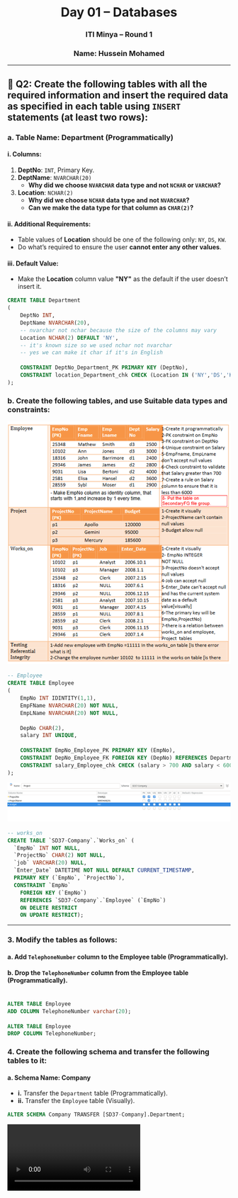 <h1 align="center">Day 01 – Databases</h1>
<h3 align="center">ITI Minya – Round 1</h3>
<h3 align="center">Name: Hussein Mohamed</h3>

---

## 🔸 Q2: Create the following tables with all the required information and insert the required data as specified in each table using `INSERT` statements (at least two rows):

### a. Table Name: **Department** (Programmatically)

#### i. Columns:
1. **DeptNo**: `INT`, Primary Key.  
2. **DeptName**: `NVARCHAR(20)`  
   - **Why did we choose `NVARCHAR` data type and not `NCHAR` or `VARCHAR`?**  
3. **Location**: `NCHAR(2)`  
   - **Why did we choose `NCHAR` data type and not `NVARCHAR`?**  
   - **Can we make the data type for that column as `CHAR(2)`?**  

#### ii. Additional Requirements:
- Table values of **Location** should be one of the following only: `NY`, `DS`, `KW`.  
- Do what’s required to ensure the user **cannot enter any other values**.

#### iii. Default Value:
- Make the **Location** column value **"NY"** as the default if the user doesn’t insert it.

```sql
CREATE TABLE Department
(
    DeptNo INT,
    DeptName NVARCHAR(20),
    -- nvarchar not nchar because the size of the columns may vary
    Location NCHAR(2) DEFAULT 'NY',
    -- it's known size so we used nchar not nvarchar
    -- yes we can make it char if it's in English

    CONSTRAINT DeptNo_Department_PK PRIMARY KEY (DeptNo),
    CONSTRAINT location_Department_chk CHECK (Location IN ('NY','DS','KW'))
);
```
### b. Create the following tables, and use Suitable data types and constraints:
![Q2-b](imgs/001.png)


```sql
-- Employee
CREATE TABLE Employee
(
    EmpNo INT IDINTITY(1,1),
    EmpFName NVARCHAR(20) NOT NULL,
    EmpLName NVARCHAR(20) NOT NULL,

    DepNo CHAR(2),
    salary INT UNIQUE,
    
    CONSTRAINT EmpNo_Employee_PK PRIMARY KEY (EmpNo),
    CONSTRAINT DepNo_Employee_FK FOREIGN KEY (DepNo) REFERENCES Department(DepNo),
    CONSTRAINT salary_Employee_chk CHECK (salary > 700 AND salary < 6000)
);
```
![Q2-b](imgs/Q2-b-Visualy.png)

```sql
-- works_on
CREATE TABLE `SD37-Company`.`Works_on` (
  `EmpNo` INT NOT NULL,
  `ProjectNo` CHAR(2) NOT NULL,
  `job` VARCHAR(20) NULL,
  `Enter_Date` DATETIME NOT NULL DEFAULT CURRENT_TIMESTAMP,
  PRIMARY KEY (`EmpNo`, `ProjectNo`),
  CONSTRAINT `EmpNo`
    FOREIGN KEY (`EmpNo`)
    REFERENCES `SD37-Company`.`Employee` (`EmpNo`)
    ON DELETE RESTRICT
    ON UPDATE RESTRICT);
```


--- 

### 3. Modify the tables as follows:
#### a. Add `TelephoneNumber` column to the **Employee** table (Programmatically).
#### b. Drop the `TelephoneNumber` column from the **Employee** table (Programmatically).
```sql

ALTER TABLE Employee
ADD COLUMN TelephoneNumber varchar(20);

ALTER TABLE Employee
DROP COLUMN TelephoneNumber;

```

### 4. Create the following schema and transfer the following tables to it:

#### a. Schema Name: **Company**
- **i.** Transfer the `Department` table (Programmatically).
- **ii.** Transfer the `Employee` table (Visually).

```sql
ALTER SCHEMA Company TRANSFER [SD37-Company].Department;
```

![Q4](Q4-ii.webm)
